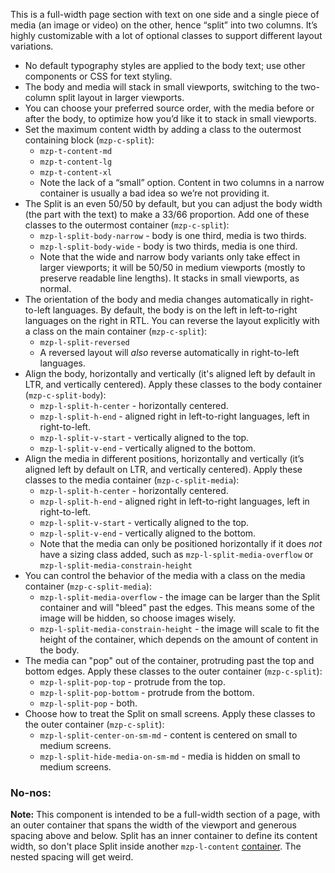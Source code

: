This is a full-width page section with text on one side and a single piece of
media (an image or video) on the other, hence “split” into two columns. It’s
highly customizable with a lot of optional classes to support different layout
variations.

- No default typography styles are applied to the body text; use other components
  or CSS for text styling.
- The body and media will stack in small viewports, switching to the two-column
  split layout in larger viewports.
- You can choose your preferred source order, with the media before or after the
  body, to optimize how you’d like it to stack in small viewports.
- Set the maximum content width by adding a class to the outermost containing
  block (`mzp-c-split`):
  - `mzp-t-content-md`
  - `mzp-t-content-lg`
  - `mzp-t-content-xl`
  - Note the lack of a “small” option. Content in two columns in a narrow container
    is usually a bad idea so we’re not providing it.
- The Split is an even 50/50 by default, but you can adjust the body width (the
  part with the text) to make a 33/66 proportion. Add one of these classes to the
  outermost container (`mzp-c-split`):
  - `mzp-l-split-body-narrow` - body is one third, media is two thirds.
  - `mzp-l-split-body-wide` - body is two thirds, media is one third.
  - Note that the wide and narrow body variants only take effect in larger
    viewports; it will be 50/50 in medium viewports (mostly to preserve readable
    line lengths). It stacks in small viewports, as normal.
- The orientation of the body and media changes automatically in right-to-left
  languages. By default, the body is on the left in left-to-right languages on
  the right in RTL. You can reverse the layout explicitly with a class on the
  main container (`mzp-c-split`):
  - `mzp-l-split-reversed`
  - A reversed layout will *also* reverse automatically in right-to-left languages.
- Align the body, horizontally and vertically (it's aligned left by default in
  LTR, and vertically centered). Apply these classes to the body container
  (`mzp-c-split-body`):
  - `mzp-l-split-h-center` - horizontally centered.
  - `mzp-l-split-h-end` - aligned right in left-to-right languages, left in right-to-left.
  - `mzp-l-split-v-start` - vertically aligned to the top.
  - `mzp-l-split-v-end` - vertically aligned to the bottom.
- Align the media in different positions, horizontally and vertically (it’s
  aligned left by default on LTR, and vertically centered). Apply these classes
  to the media container (`mzp-c-split-media`):
  - `mzp-l-split-h-center` - horizontally centered.
  - `mzp-l-split-h-end` - aligned right in left-to-right languages, left in right-to-left.
  - `mzp-l-split-v-start` - vertically aligned to the top.
  - `mzp-l-split-v-end` - vertically aligned to the bottom.
  - Note that the media can only be positioned horizontally if it does _not_ have
    a sizing class added, such as `mzp-l-split-media-overflow` or
    `mzp-l-split-media-constrain-height`
- You can control the behavior of the media with a class on the media container
  (`mzp-c-split-media`):
  - `mzp-l-split-media-overflow` - the image can be larger than the Split
    container and will "bleed" past the edges. This means some of the image will
    be hidden, so choose images wisely.
  - `mzp-l-split-media-constrain-height` - the image will scale to fit the height
    of the container, which depends on the amount of content in the body.
- The media can "pop" out of the container, protruding past the top and bottom
  edges. Apply these classes to the outer container (`mzp-c-split`):
  - `mzp-l-split-pop-top` - protrude from the top.
  - `mzp-l-split-pop-bottom` - protrude from the bottom.
  - `mzp-l-split-pop` - both.
- Choose how to treat the Split on small screens. Apply these classes to the
  outer container (`mzp-c-split`):
  - `mzp-l-split-center-on-sm-md` - content is centered on small to medium screens.
  - `mzp-l-split-hide-media-on-sm-md` - media is hidden on small to medium screens.

### No-nos:

**Note:** This component is intended to be a full-width section of a page, with
an outer container that spans the width of the viewport and generous spacing
above and below. Split has an inner container to define its content width, so
don't place Split inside another `mzp-l-content` [container](content-container).
The nested spacing will get weird.
